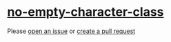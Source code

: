 [no-empty-character-class](https://eslint.org/docs/rules/no-empty-character-class)
==================================================================================
Please [open an issue](https://github.com/rasenplanscher/eslint-config-rasenplanscher/issues/new)
or [create a pull request](https://github.com/rasenplanscher/eslint-config-rasenplanscher/edit/main/src/rules-configurations/eslint/no-empty-character-class.md)